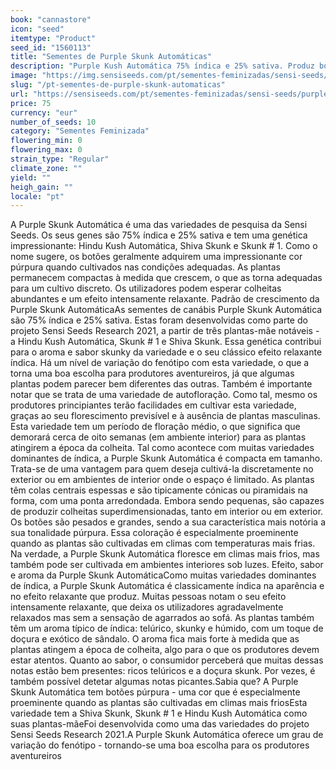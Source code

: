 ```yaml
---
book: "cannastore"
icon: "seed"
itemtype: "Product"
seed_id: "1560113"
title: "Sementes de Purple Skunk Automáticas"
description: "Purple Kush Automática 75% índica e 25% sativa. Produz botões púrpura, especialmente em climas mais frios, as colheitas são abundantes e efeito relaxante."
image: "https://img.sensiseeds.com/pt/sementes-feminizadas/sensi-seeds/purple-skunk-automatica-image.png"
slug: "/pt-sementes-de-purple-skunk-automaticas"
url: "https://sensiseeds.com/pt/sementes-feminizadas/sensi-seeds/purple-skunk-automatica?a_aid=cannastore"
price: 75
currency: "eur"
number_of_seeds: 10
category: "Sementes Feminizada"
flowering_min: 0
flowering_max: 0
strain_type: "Regular"
climate_zone: ""
yield: ""
heigh_gain: ""
locale: "pt"
---
```

A Purple Skunk Automática é uma das variedades de pesquisa da Sensi Seeds. Os seus genes são 75% índica e 25% sativa e tem uma genética impressionante: Hindu Kush Automática, Shiva Skunk e Skunk # 1. Como o nome sugere, os botões geralmente adquirem uma impressionante cor púrpura quando cultivados nas condições adequadas. As plantas permanecem compactas à medida que crescem, o que as torna adequadas para um cultivo discreto. Os utilizadores podem esperar colheitas abundantes e um efeito intensamente relaxante. Padrão de crescimento da Purple Skunk AutomáticaAs sementes de canábis Purple Skunk Automática são 75% índica e 25% sativa. Estas foram desenvolvidas como parte do projeto Sensi Seeds Research 2021, a partir de três plantas-mãe notáveis - a Hindu Kush Automática, Skunk # 1 e Shiva Skunk. Essa genética contribui para o aroma e sabor skunky da variedade e o seu clássico efeito relaxante índica. Há um nível de variação do fenótipo com esta variedade, o que a torna uma boa escolha para produtores aventureiros, já que algumas plantas podem parecer bem diferentes das outras. Também é importante notar que se trata de uma variedade de autofloração. Como tal, mesmo os produtores principiantes terão facilidades em cultivar esta variedade, graças ao seu florescimento previsível e à ausência de plantas masculinas. Esta variedade tem um período de floração médio, o que significa que demorará cerca de oito semanas (em ambiente interior) para as plantas atingirem a época da colheita. Tal como acontece com muitas variedades dominantes de índica, a Purple Skunk Automática é compacta em tamanho. Trata-se de uma vantagem para quem deseja cultivá-la discretamente no exterior ou em ambientes de interior onde o espaço é limitado. As plantas têm colas centrais espessas e são tipicamente cónicas ou piramidais na forma, com uma ponta arredondada. Embora sendo pequenas, são capazes de produzir colheitas superdimensionadas, tanto em interior ou em exterior. Os botões são pesados e grandes, sendo a sua característica mais notória a sua tonalidade púrpura. Essa coloração é especialmente proeminente quando as plantas são cultivadas em climas com temperaturas mais frias. Na verdade, a Purple Skunk Automática floresce em climas mais frios, mas também pode ser cultivada em ambientes interiores sob luzes. Efeito, sabor e aroma da Purple Skunk AutomáticaComo muitas variedades dominantes de índica, a Purple Skunk Automática é classicamente índica na aparência e no efeito relaxante que produz. Muitas pessoas notam o seu efeito intensamente relaxante, que deixa os utilizadores agradavelmente relaxados mas sem a sensação de agarrados ao sofá. As plantas também têm um aroma típico de índica: telúrico, skunky e húmido, com um toque de doçura e exótico de sândalo. O aroma fica mais forte à medida que as plantas atingem a época de colheita, algo para o que os produtores devem estar atentos. Quanto ao sabor, o consumidor perceberá que muitas dessas notas estão bem presentes: ricos telúricos e a doçura skunk. Por vezes, é também possível detetar algumas notas picantes.Sabia que? A Purple Skunk Automática tem botões púrpura - uma cor que é especialmente proeminente quando as plantas são cultivadas em climas mais friosEsta variedade tem a Shiva Skunk, Skunk # 1 e Hindu Kush Automática como suas plantas-mãeFoi desenvolvida como uma das variedades do projeto Sensi Seeds Research 2021.A Purple Skunk Automática oferece um grau de variação do fenótipo - tornando-se uma boa escolha para os produtores aventureiros
